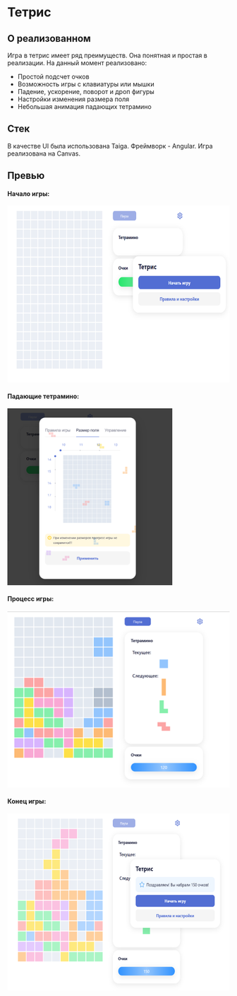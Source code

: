 # Тетрис

## О реализованном

Игра в тетрис имеет ряд преимуществ. Она понятная и простая в реализации.
На данный момент реализовано:

- Простой подсчет очков
- Возможность игры с клавиатуры или мышки
- Падение, ускорение, поворот и дроп фигуры
- Настройки изменения размера поля
- Небольшая анимация падающих тетрамино

## Стек

В качестве UI была использована Taiga. Фреймворк - Angular. Игра реализована на Canvas.

## Превью
#### Начало игры:
<img src="./public/start.png" height="400">

#### Падающие тетрамино:
<img src="./public/tetris-fall.png" height="400">

#### Процесс игры:
<img src="./public/game.png" height="400">

#### Конец игры:
<img src="./public/game-over.png" height="400">
